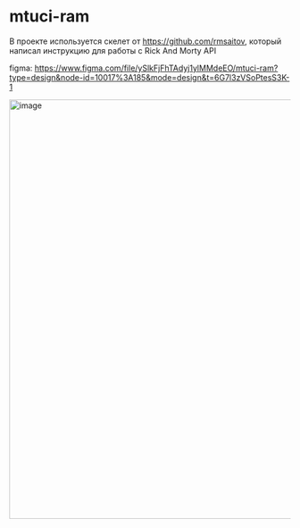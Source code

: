 # mtuci-ram

В проекте используется скелет от https://github.com/rmsaitov, который написал инструкцию для работы с Rick And Morty API

figma: https://www.figma.com/file/ySlkFjFhTAdyj1ylMMdeEO/mtuci-ram?type=design&node-id=10017%3A185&mode=design&t=6G7l3zVSoPtesS3K-1

<img width="751" alt="image" src="https://github.com/rashit-saitov/mtuci-ram/assets/51968370/b6096d00-6981-4cd7-91df-70c197c17e40">

